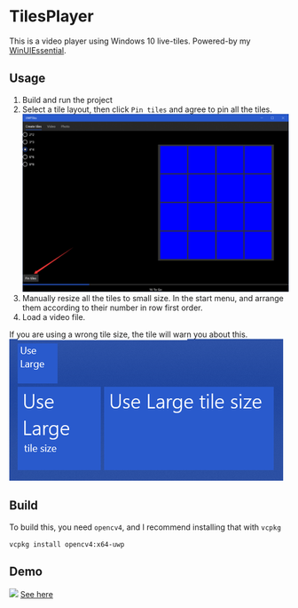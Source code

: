 # TilesPlayer
This is a video player using Windows 10 live-tiles. Powered-by my [WinUIEssential](https://github.com/HO-COOH/WinUIEssentials).

## Usage
1. Build and run the project
2. Select a tile layout, then click `Pin tiles` and agree to pin all the tiles. 
  ![](screenshots/create-tile.png)
3. Manually resize all the tiles to small size. In the start menu, and arrange them according to their number in row first order.
4. Load a video file.

If you are using a wrong tile size, the tile will warn you about this.
![](screenshots/wrong-tile-size.png)

## Build
To build this, you need `opencv4`, and I recommend installing that with `vcpkg`
```
vcpkg install opencv4:x64-uwp
```

## Demo
![](screenshots/demo.gif)
[See here](https://www.bilibili.com/video/BV14a4y167d6/?vd_source=35c743cc22b85d14229aa9751ab0fc35)